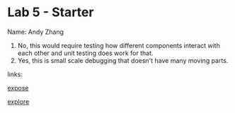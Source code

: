 # Lab 5 - Starter

Name: Andy Zhang

1. No, this would require testing how different components interact with each other and unit testing does work for that.
2. Yes, this is small scale debugging that doesn't have many moving parts.

links:

[expose](https://andyzng.github.io/Lab5_Starter/expose.html)

[explore](https://andyzng.github.io/Lab5_Starter/explore.html)

